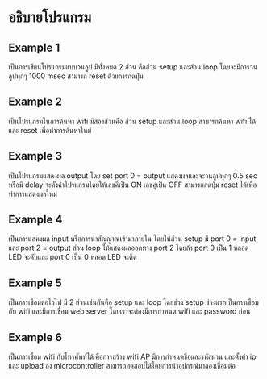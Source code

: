 # อธิบายโปรแกรม
## Example 1
เป็นการเขียนโปรแกรมแบบวนลูป มีทั้งหมด 2 ส่วน คือส่วน setup และส่วน loop โดยจะมีการวนลูปทุกๆ 1000 msec สามารถ reset ด้วยการกดปุ่ม
## Example 2
เป็นโปรแกรมในการค้นหา wifi มีสองส่วนคือ ส่วน setup และส่วน loop สามารถค้นหา wifi ได้และ reset เพื่อทำการค้นหาใหม่ 
## Example 3
เป็นโปรแกรมแสดงผล output โดย set port 0 = output แสดงผลและจะวนลูปทุกๆ 0.5 sec หรือมี delay จะคั้งค่าโปรแกรมโดยให้เลขคี่เป็น ON เลขคู่เป็น OFF สามารถกดปุ่ม reset ได้เพื่อทำการแสดงผลใหม่
## Example 4
เป็นการแสดงผล input หรือการนำสัญญาณเข้ามาภายใน โดยให้ส่วน setup มี port 0 = input และ port 2 = output ส่วน loop ให้แสดงผลออกทาง port 2 โดยถ้า port 0 เป็น 1 หลอด LED จะดับและ port 0 เป็น 0 หลอด LED จะติด
## Example 5
เป็นการเชื่อมต่อไวไฟ มี 2 ส่วนเช่นกันคือ setup และ loop โดยช่วง setup ช่วงแรกเป็นการเชื่อมกับ wifi และมีการเชื่อม web server โดยเราจะต้องมีการกำหนด wifi และ password ก่อน
## Example 6
เป็นการเชื่อม wifi กับโทรศัพท์ได้ คือการสร้าง wifi AP มีการกำหนดชื่อและรหัสผ่าน และตั้งค่า ip และ upload ลง microcontroller สามารถทดสอบได้โดยการนำอุปกรณ์มาลองเชื่อมต่อ
